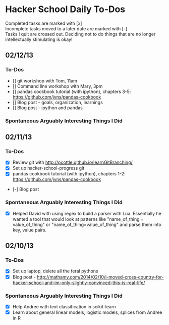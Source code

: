 Hacker School Daily To-Dos
====================
Completed tasks are marked with [x]  
Incomplete tasks moved to a later date are marked with [-]  
Tasks I quit are crossed out. Deciding not to do things that are no longer intellectually stimulating is okay!

02/12/13
---------------------

### To-Dos
+ [] git workshop with Tom, 11am
+ [] Command line workshop with Mary, 3pm
+ [] pandas cookbook tutorial (with ipython), chapters 3-5: https://github.com/jvns/pandas-cookbook
+ [] Blog post - goals, organization, learnings
+ [] Blog post - ipython and pandas

### Spontaneous Arguably Interesting Things I Did

02/11/13
---------------------

### To-Dos
+ [x] Review git with http://pcottle.github.io/learnGitBranching/
+ [x] Set up hacker-school-progress git
+ [x] pandas cookbook tutorial (with ipython), chapters 1-2: https://github.com/jvns/pandas-cookbook
+ [-] Blog post 

### Spontaneous Arguably Interesting Things I Did
+ [x] Helped David with using regex to build a parser with Lua. Essentially he wanted a tool that would look at patterns like "name_of_thing = value_of_thing" or "name_of_thing=value_of_thing" and parse them into key, value pairs.

02/10/13
---------------------

### To-Dos
+ [x] Set up laptop, delete all the feral pythons
+ [x] Blog post - http://mathamy.com/2014/02/10/i-moved-cross-country-for-hacker-school-and-im-only-slightly-convinced-this-is-real-life/

### Spontaneous Arguably Interesting Things I Did
+ [x] Help Andree with text classification in scikit-learn
+ [x] Learn about general linear models, logistic models, splices from Andree in R